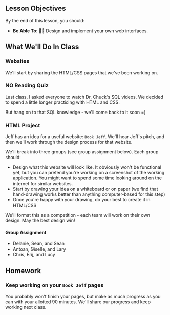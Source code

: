 ## Lesson Objectives
By the end of this lesson, you should:

- **Be Able To**: 👩‍🎨 Design and implement your own web interfaces.

## What We'll Do In Class

### Websites
We'll start by sharing the HTML/CSS pages that we've been working on.

### **NO** Reading Quiz
Last class, I asked everyone to watch Dr. Chuck's SQL videos. We decided to spend a little longer practicing with HTML and CSS. 

But hang on to that SQL knowledge - we'll come back to it soon =)

### HTML Project
Jeff has an idea for a useful website: `Book Jeff`. We'll hear Jeff's pitch, and then we'll work through the design process for that website.

We'll break into three groups (see group assignment below). Each group should:
- Design what this website will look like. It obviously won't be functional yet, but you can pretend you're working on a screenshot of the working application. You might want to spend some time looking around on the internet for similar websites.
- Start by drawing your idea on a whiteboard or on paper (we find that hand-drawing works better than anything computer-based for this step)
- Once you're happy with your drawing, do your best to create it in HTML/CSS

We'll format this as a competition - each team will work on their own design.
May the best design win!

#### Group Assignment
- Delanie, Sean, and Sean
- Antoan, Giselle, and Lary
- Chris, Erij, and Lucy

## Homework
### Keep working on your `Book Jeff` pages
You probably won't finish your pages, but make as much progress as you can with your allotted 90 minutes. We'll share our progress and keep working next class.
